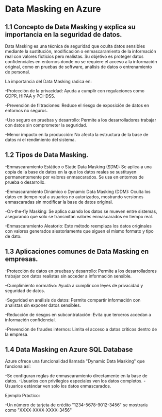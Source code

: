 # Data Masking en Azure

## 1.1 Concepto de Data Masking y explica su importancia en la seguridad de datos.

Data Masking es una técnica de seguridad que oculta datos sensibles mediante la sustitución, modificación o enmascaramiento de la información real con valores ficticios pero realistas. Su objetivo es proteger datos confidenciales en entornos donde no se requiere el acceso a la información original, como en pruebas de software, análisis de datos o entrenamiento de personal.

La importancia del Data Masking radica en:

-Protección de la privacidad: Ayuda a cumplir con regulaciones como GDPR, HIPAA y PCI-DSS.

-Prevención de filtraciones: Reduce el riesgo de exposición de datos en entornos no seguros.

-Uso seguro en pruebas y desarrollo: Permite a los desarrolladores trabajar con datos sin comprometer la seguridad.

-Menor impacto en la producción: No afecta la estructura de la base de datos ni el rendimiento del sistema.

## 1.2 Tipos de Data Masking.

-Enmascaramiento Estático o Static Data Masking (SDM): Se aplica a una copia de la base de datos en la que los datos reales se sustituyen permanentemente por valores enmascarados. Se usa en entornos de prueba o desarrollo.

-Enmascaramiento Dinámico o Dynamic Data Masking (DDM): Oculta los datos en tiempo real a usuarios no autorizados, mostrando versiones enmascaradas sin modificar la base de datos original.

-On-the-fly Masking: Se aplica cuando los datos se mueven entre sistemas, asegurando que solo se transmitan valores enmascarados en tiempo real.

-Enmascaramiento Aleatorio: Este método reemplaza los datos originales con valores generados aleatoriamente que siguen el mismo formato y tipo de dato.

## 1.3 Aplicaciones comunes de Data Masking en empresas.

-Protección de datos en pruebas y desarrollo: Permite a los desarrolladores trabajar con datos realistas sin acceder a información sensible.

-Cumplimiento normativo: Ayuda a cumplir con leyes de privacidad y seguridad de datos.

-Seguridad en análisis de datos: Permite compartir información con analistas sin exponer datos sensibles.

-Reducción de riesgos en subcontratación: Evita que terceros accedan a información confidencial.

-Prevención de fraudes internos: Limita el acceso a datos críticos dentro de la empresa.

## 1.4 Data Masking en Azure SQL Database 

Azure ofrece una funcionalidad llamada "Dynamic Data Masking" que funciona así:

-Se configuran reglas de enmascaramiento directamente en la base de datos.
-Usuarios con privilegios especiales ven los datos completos.
-Usuarios estándar ven solo los datos enmascarados.

Ejemplo Práctico:

-Un número de tarjeta de crédito "1234-5678-9012-3456" se mostraría como "XXXX-XXXX-XXXX-3456"

